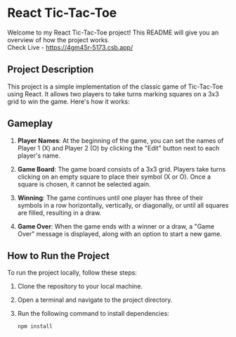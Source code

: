 # React Tic-Tac-Toe

Welcome to my React Tic-Tac-Toe project! This README will give you an overview of how the project works.<br/>
Check Live - https://4gm45r-5173.csb.app/
## Project Description

This project is a simple implementation of the classic game of Tic-Tac-Toe using React. It allows two players to take turns marking squares on a 3x3 grid to win the game. Here's how it works:

## Gameplay

1. **Player Names**: At the beginning of the game, you can set the names of Player 1 (X) and Player 2 (O) by clicking the "Edit" button next to each player's name.

2. **Game Board**: The game board consists of a 3x3 grid. Players take turns clicking on an empty square to place their symbol (X or O). Once a square is chosen, it cannot be selected again.

3. **Winning**: The game continues until one player has three of their symbols in a row horizontally, vertically, or diagonally, or until all squares are filled, resulting in a draw.

4. **Game Over**: When the game ends with a winner or a draw, a "Game Over" message is displayed, along with an option to start a new game.

## How to Run the Project

To run the project locally, follow these steps:

1. Clone the repository to your local machine.

2. Open a terminal and navigate to the project directory.

3. Run the following command to install dependencies:

   ```bash
   npm install



